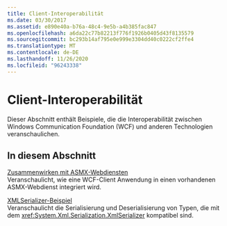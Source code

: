 ```yaml
---
title: Client-Interoperabilität
ms.date: 03/30/2017
ms.assetid: e890e40a-b76a-48c4-9e5b-a4b385fac847
ms.openlocfilehash: a6da22c77b82213f776f1926b0405d43f8135579
ms.sourcegitcommit: bc293b14af795e0e999e3304dd40c0222cf2ffe4
ms.translationtype: MT
ms.contentlocale: de-DE
ms.lasthandoff: 11/26/2020
ms.locfileid: "96243338"
---
```

# <a name="client-interoperability"></a>Client-Interoperabilität

Dieser Abschnitt enthält Beispiele, die die Interoperabilität zwischen Windows Communication Foundation (WCF) und anderen Technologien veranschaulichen.  
  
## <a name="in-this-section"></a>In diesem Abschnitt  

 [Zusammenwirken mit ASMX-Webdiensten](interoperating-with-asmx-web-services.md)  
 Veranschaulicht, wie eine WCF-Client Anwendung in einen vorhandenen ASMX-Webdienst integriert wird.  
  
 [XMLSerializer-Beispiel](xmlserializer-sample.md)  
 Veranschaulicht die Serialisierung und Deserialisierung von Typen, die mit dem <xref:System.Xml.Serialization.XmlSerializer> kompatibel sind.
